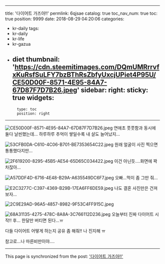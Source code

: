 
---
title: '다이어트 가즈아!!'
permlink: 6qjsae
catalog: true
toc_nav_num: true
toc: true
position: 9999
date: 2018-08-29 04:20:06
categories:
- kr-daily
tags:
- kr-daily
- kr-life
- kr-gazua
- diet
thumbnail: 'https://cdn.steemitimages.com/DQmUMRrrvfxKuRsfSuLFY7bzBThRsZbfyUxcjUPiet4P95U/CE50D00F-8571-4E95-84A7-67D87F7D7B26.jpeg'
sidebar:
    right:
        sticky: true
widgets:
    -
        type: toc
        position: right
---


![CE50D00F-8571-4E95-84A7-67D87F7D7B26.jpeg](https://cdn.steemitimages.com/DQmUMRrrvfxKuRsfSuLFY7bzBThRsZbfyUxcjUPiet4P95U/CE50D00F-8571-4E95-84A7-67D87F7D7B26.jpeg)
연애초 풋풋함과 동시에 둘다 날씬했는데...
하루하루 추억이 쌓일수록 내 살도 늘어났지...


![53CFB0DA-C610-4C06-B701-BE7353654C22.jpeg](https://cdn.steemitimages.com/DQmYDWSsVrhShaTyHwxY7MGAFjPdQZmihMEWSqGVzxgeaFD/53CFB0DA-C610-4C06-B701-BE7353654C22.jpeg)
원래 얼굴이 사진 찍으면 통통했다지만...


![2F619200-8295-45B5-AE54-65D65C034422.jpeg](https://cdn.steemitimages.com/DQmYVWcUmGQ1KdezBeeeJn4M6Euk34irVyrnPByAfnonanK/2F619200-8295-45B5-AE54-65D65C034422.jpeg)
이건 아닌듯....화면에 꽉 차잖아...


![A57DDF4D-6716-4E48-B29A-A635549DC6F7.jpeg](https://cdn.steemitimages.com/DQmdgHBPEwLEMwPdwACb8aLB2m9hM8s6HAHR9A5XLwD1Zty/A57DDF4D-6716-4E48-B29A-A635549DC6F7.jpeg)
오빠...먹이 좀 그만 줘...


![E2C3277C-C397-4369-B29B-17EA6FF6DE59.jpeg](https://cdn.steemitimages.com/DQmYXZ7hmYEX6D6Ye6dhsyNepv1sNidDMy5bSCjhHJvUxbe/E2C3277C-C397-4369-B29B-17EA6FF6DE59.jpeg)
나도 결혼 사진만은 건져보자...


![2C9E29AD-96A5-4857-8982-9F53C4FF915C.jpeg](https://cdn.steemitimages.com/DQmbpqvAhdcYXmBG9b58UiBRG4rj8ac3GNSFJ8UAoXzBbWF/2C9E29AD-96A5-4857-8982-9F53C4FF915C.jpeg)

![68A31135-4275-478C-8A8A-3C766112D236.jpeg](https://cdn.steemitimages.com/DQmWbrSATRYvHAjdwtzdjNPzEcwVzivagMihgAZW8S3GZPR/68A31135-4275-478C-8A8A-3C766112D236.jpeg)
오늘부터 진짜 다이어트 시작!!
후... 한달만 버티면 된다...ㅠ

다들 다이어트 어떻게 하는지 공유 좀 해줘!!
나 진지해 ㅠ 


참고로...나 마른비만이야....

- - -

This page is synchronized from the post: ['다이어트 가즈아!!'](https://steemit.com/@kimseun/6qjsae)
